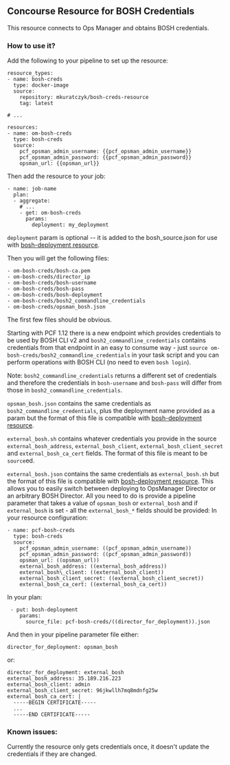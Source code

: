## Concourse Resource for BOSH Credentials

This resource connects to Ops Manager and obtains BOSH credentials.

### How to use it?

Add the following to your pipeline to set up the resource:

```
resource_types:
- name: bosh-creds
  type: docker-image
  source:
    repository: mkuratczyk/bosh-creds-resource
    tag: latest

# ...

resources:
- name: om-bosh-creds
  type: bosh-creds
  source:
    pcf_opsman_admin_username: {{pcf_opsman_admin_username}}
    pcf_opsman_admin_password: {{pcf_opsman_admin_password}}
    opsman_url: {{opsman_url}}
```

Then add the resource to your job:

```
- name: job-name
  plan:
  - aggregate:
    # ...
    - get: om-bosh-creds
      params:
        deployment: my_deployment
```

`deployment` param is optional -- it is added to the bosh_source.json for use with [bosh-deployment resource](https://github.com/cloudfoundry/bosh-deployment-resource).

Then you will get the following files:
```
- om-bosh-creds/bosh-ca.pem
- om-bosh-creds/director_ip
- om-bosh-creds/bosh-username
- om-bosh-creds/bosh-pass
- om-bosh-creds/bosh-deployment
- om-bosh-creds/bosh2_commandline_credentials
- om-bosh-creds/opsman_bosh.json
```

The first few files should be obvious.

Starting with PCF 1.12 there is a new endpoint which provides credentials to be used by BOSH CLI v2 and `bosh2_commandline_credentials` contains credentials from that endpoint in an easy to consume way - just `source om-bosh-creds/bosh2_commandline_credentials` in your task script and you can perform operations with BOSH CLI (no need to even `bosh login`).

Note: `bosh2_commandline_credentials` returns a different set of credentials and therefore the credentials in `bosh-username` and `bosh-pass` will differ from those in `bosh2_commandline_credentials`.

`opsman_bosh.json` contains the same credentials as `bosh2_commandline_credentials`, plus the deployment name provided as a param but the format of this file is compatible with [bosh-deployment resource](https://github.com/cloudfoundry/bosh-deployment-resource).

`external_bosh.sh` contains whatever credentials you provide in the source `external_bosh_address`, `external_bosh_client`, `external_bosh_client_secret` and `external_bosh_ca_cert` fields. The format of this file is meant to be `source`ed.

`external_bosh.json` contains the same credentials as `external_bosh.sh` but the format of this file is compatible with [bosh-deployment resource](https://github.com/cloudfoundry/bosh-deployment-resource). This allows you to easily switch between deploying to OpsManager Director or an arbitrary BOSH Director. All you need to do is provide a pipeline parameter that takes a value of `opsman_bosh` or `external_bosh` and if `external_bosh` is set - all the `external_bosh_*` fields should be provided:
In your resource configuration:
```
- name: pcf-bosh-creds
  type: bosh-creds
  source:
    pcf_opsman_admin_username: ((pcf_opsman_admin_username))
    pcf_opsman_admin_password: ((pcf_opsman_admin_password))
    opsman_url: ((opsman_url))
    external_bosh_address: ((external_bosh_address))
    external_bosh\_client: ((external_bosh_client))
    external_bosh_client_secret: ((external_bosh_client_secret))
    external_bosh_ca_cert: ((external_bosh_ca_cert))
```
In your plan:
```
 - put: bosh-deployment
    params:
      source_file: pcf-bosh-creds/((director_for_deployment)).json
```
And then in your pipeline parameter file either:
```
director_for_deployment: opsman_bosh
```
or:
```
director_for_deployment: external_bosh
external_bosh_address: 35.189.216.223
external_bosh_client: admin
external_bosh_client_secret: 96jkwllh7mq8mdnfg25w
external_bosh_ca_cert: |
  -----BEGIN CERTIFICATE-----
  ...
  -----END CERTIFICATE-----
```

### Known issues:

Currently the resource only gets credentials once, it doesn't update the credentials if they are changed.
